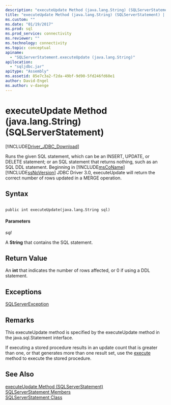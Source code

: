 ```yaml
---
description: "executeUpdate Method (java.lang.String) (SQLServerStatement)"
title: "executeUpdate Method (java.lang.String) (SQLServerStatement) | Microsoft Docs"
ms.custom: ""
ms.date: "01/19/2017"
ms.prod: sql
ms.prod_service: connectivity
ms.reviewer: ""
ms.technology: connectivity
ms.topic: conceptual
apiname: 
  - "SQLServerStatement.executeUpdate (java.lang.String)"
apilocation: 
  - "sqljdbc.jar"
apitype: "Assembly"
ms.assetid: 85e7c3a2-f2da-49bf-9d90-5fd246fd60e1
author: David-Engel
ms.author: v-daenge
---
```

# executeUpdate Method (java.lang.String) (SQLServerStatement)
[!INCLUDE[Driver_JDBC_Download](../../../includes/driver_jdbc_download.md)]

  Runs the given SQL statement, which can be an INSERT, UPDATE, or DELETE statement; or an SQL statement that returns nothing, such as an SQL DDL statement. Beginning in [!INCLUDE[msCoName](../../../includes/msconame_md.md)][!INCLUDE[ssNoVersion](../../../includes/ssnoversion-md.md)] JDBC Driver 3.0, executeUpdate will return the correct number of rows updated in a MERGE operation.  
  
## Syntax  
  
```  
  
public int executeUpdate(java.lang.String sql)  
```  
  
#### Parameters  
 *sql*  
  
 A **String** that contains the SQL statement.  
  
## Return Value  
 An **int** that indicates the number of rows affected, or 0 if using a DDL statement.  
  
## Exceptions  
 [SQLServerException](../../../connect/jdbc/reference/sqlserverexception-class.md)  
  
## Remarks  
 This executeUpdate method is specified by the executeUpdate method in the java.sql.Statement interface.  
  
 If executing a stored procedure results in an update count that is greater than one, or that generates more than one result set, use the [execute](../../../connect/jdbc/reference/execute-method-sqlserverstatement.md) method to execute the stored procedure.  
  
## See Also  
 [executeUpdate Method &#40;SQLServerStatement&#41;](../../../connect/jdbc/reference/executeupdate-method-sqlserverstatement.md)   
 [SQLServerStatement Members](../../../connect/jdbc/reference/sqlserverstatement-members.md)   
 [SQLServerStatement Class](../../../connect/jdbc/reference/sqlserverstatement-class.md)  
  
  
